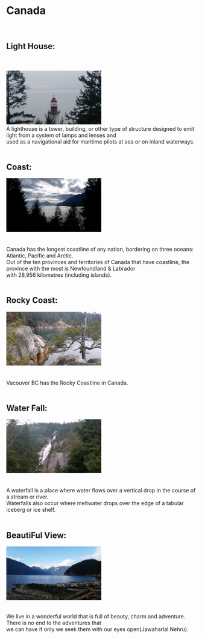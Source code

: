 <!DOCTYPE HTML>
<html>
 <head>
  <meta charset="utf-8"/>
  <title>
   Made with Remarkable!
  </title>
  <link href="http://cdnjs.cloudflare.com/ajax/libs/highlight.js/8.1/styles/github.min.css" rel="stylesheet"/>
  <style type="text/css">
   img.twenty-five-percent {
   width: 50%;
}
  </style>
 </head>
 <body>
  <h1 id="canada">
   Canada
  </h1>
  <p>
   <br/>
  </p>
  <h2 id="light-house">
   Light House:
  </h2>
  <p>
   <br/>
   <br/>

   <img class="twenty-five-percent" alt="Light House" src="images/2016-02-27_10.09.03.jpg" title="Light House"/>
   <br/>
   A lighthouse is a tower, building, or other type of structure designed to emit light from a system of lamps and lenses and <br/>used as a navigational aid for maritime pilots at sea or on inland waterways.
   <br/>
   <br/>
  </p>
  <h2 id="coast">
   Coast:
  </h2>
  <p>
   <img class="twenty-five-percent" alt="Coast" src="images/2016-02-27_15.36.53.jpg" title="Coast"/>
   <br/>
   <br/>
   <br/>
   Canada has the longest coastline of any nation, bordering on three oceans: Atlantic, Pacific and Arctic.<br/> Out of the ten provinces and territories of Canada that have coastline, the province with the most is Newfoundland &amp; Labrador<br/>with 28,956 kilometres (including islands).
   <br/>
   <br/>
  </p>
  <h2 id="rocky-coast">
   Rocky Coast:
  </h2>
  <p>
   <img class="twenty-five-percent" alt="Rocky Coast" src="images/2016-02-27_10.45.45.jpg" title="Rocky Coast"/>
   <br/>
   <br/>
   <br/>
   Vacouver BC has the Rocky Coastline in Canada.
   <br/>
   <br/>
  </p>
  <h2 id="water-fall">
   Water Fall:
  </h2>
  <p>
   <img class="twenty-five-percent" alt="Water Fall" src="images/2016-02-27_12.47.09.jpg" title="Water Fall"/>
   <br/>
   <br/>
   <br/>
   A waterfall is a place where water flows over a vertical drop in the course of a stream or river. <br/>Waterfalls also occur where meltwater drops over the edge of a tabular iceberg or ice shelf.
   <br/>
   <br/>
  </p>
  <h2 id="beautiful-view">
   BeautiFul View:
  </h2>
  <p>
   <img class="twenty-five-percent" alt="BeautiFul View" src="images/2016-02-27_15.52.33.jpg" title="BeautiFul View"/>
  </p>
<br/>
We live in a wonderful world that is full of beauty, charm and adventure. There is no end to the adventures that <br/>we can have if only we seek them with our eyes open(Jawaharlal Nehru).

  <script src="http://cdnjs.cloudflare.com/ajax/libs/highlight.js/8.1/highlight.min.js">
  </script>
  <script>
   hljs.initHighlightingOnLoad();
  </script>
  <script src="https://cdn.mathjax.org/mathjax/latest/MathJax.js?config=TeX-AMS-MML_HTMLorMML" type="text/javascript">
  </script>
  <script type="text/javascript">
   MathJax.Hub.Config({"showProcessingMessages" : false,"messageStyle" : "none","tex2jax": { inlineMath: [ [ "$", "$" ] ] }});
  </script>
 </body>
</html>